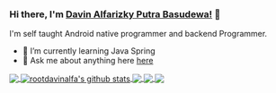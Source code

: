 ### Hi there, I'm [Davin Alfarizky Putra Basudewa!](https://dvnlabs.xyz) 👋

I'm self taught Android native programmer and backend Programmer.

- 🌱 I’m currently learning Java Spring
- 💬 Ask me about anything here [here](https://github.com/rootdavinalfa/rootdavinalfa/issues)

<a href="https://github.com/rootdavinalfa">
  <img align="center" src="https://github-readme-stats.vercel.app/api/top-langs/?username=rootdavinalfa&theme=radical" />
</a>
                           
<a href="https://github.com/rootdavinalfa">
  <img align="center" src="https://github-readme-stats.vercel.app/api?username=rootdavinalfa&show_icons=true&theme=radical&line_height=27&v=5" alt="rootdavinalfa's github stats" />
</a>

<a href="https://github.com/rootdavinalfa/OpenMusix">
  <img align="center" src="https://github-readme-stats.vercel.app/api/pin/?username=rootdavinalfa&repo=OpenMusix&theme=radical" />
</a>    
<a href="https://github.com/rootdavinalfa/sikaduapi">
  <img align="center" src="https://github-readme-stats.vercel.app/api/pin/?username=rootdavinalfa&repo=sikaduapi&theme=radical" />
</a>
<a href="https://github.com/rootdavinalfa/animize">
  <img align="center" src="https://github-readme-stats.vercel.app/api/pin/?username=rootdavinalfa&repo=animize&theme=radical" />
</a>
